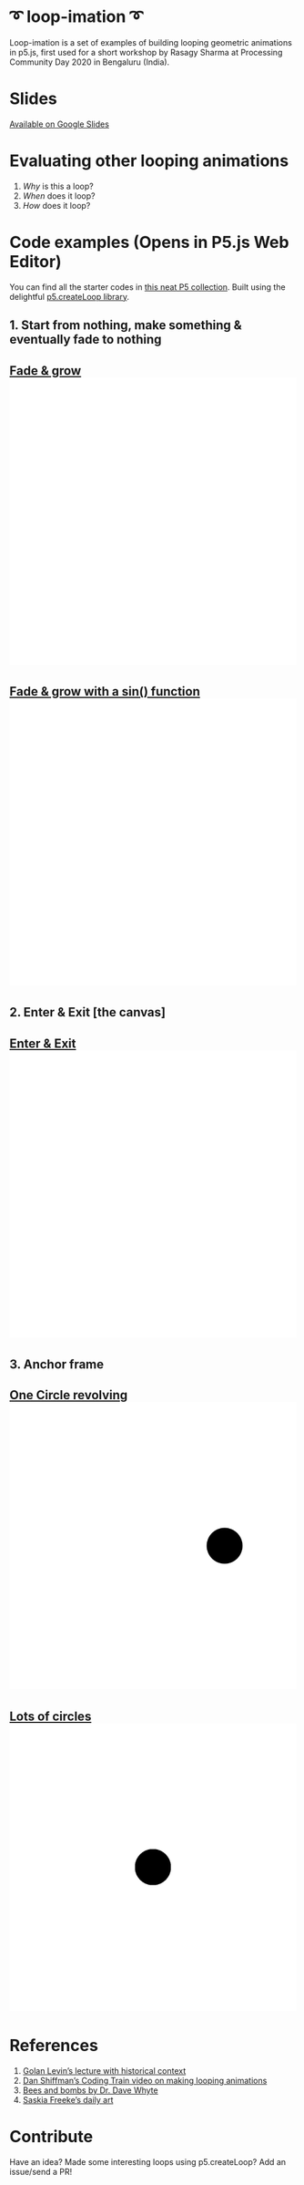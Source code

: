 # ➰ loop-imation ➰

Loop-imation is a set of examples of building looping geometric animations in p5.js, first used for a short workshop by Rasagy Sharma at Processing Community Day 2020 in Bengaluru (India).

# Slides
[Available on Google Slides](https://docs.google.com/presentation/d/e/2PACX-1vQJ2FKo1CLBtGffSHj2aE4EBIf03Ypnez-5IFmkS1d3HTPRUNG1xWNm89dZWwrwg8izVesFusXBuzhf/pub?start=false&loop=false&delayms=60000)

# Evaluating other looping animations
1. _Why_ is this a loop?
2. _When_ does it loop? 
3. _How_ does it loop? 

# Code examples (Opens in P5.js Web Editor)
You can find all the starter codes in [this neat P5 collection](https://editor.p5js.org/rasagy/collections/DRw2rbHnP).
Built using the delightful [p5.createLoop library](https://www.npmjs.com/package/p5.createloop).

## 1. Start from nothing, make something & eventually fade to nothing
[Fade & grow
![Circle growing & fading out](https://github.com/rasagy/loopimation/raw/master/GIFs/grow-linear.gif)](https://editor.p5js.org/rasagy/sketches/GuP-GQRo)
--
[Fade & grow with a sin() function
![Circle growing & shrinking](https://github.com/rasagy/loopimation/raw/master/GIFs/grow-sin.gif)](https://editor.p5js.org/rasagy/sketches/kTup9G63)
--
## 2. Enter & Exit [the canvas]
[Enter & Exit
![Enter & Exit with sin()](https://github.com/rasagy/loopimation/raw/master/GIFs/enter-exit.gif)](https://editor.p5js.org/rasagy/sketches/w4oJFLRJ)
--
## 3. Anchor frame
[One Circle revolving
![Circle revolving](https://github.com/rasagy/loopimation/raw/master/GIFs/revolve.gif)](https://editor.p5js.org/rasagy/sketches/WNB4e4mB)
--
[Lots of circles
![8 circles revolving](https://github.com/rasagy/loopimation/raw/master/GIFs/revolve-set.gif)](https://editor.p5js.org/rasagy/sketches/-dTQTaf0)
--

# References
1. [Golan Levin’s lecture with historical context](https://github.com/golanlevin/lectures/blob/master/lecture_loops/README.md)
2. [Dan Shiffman’s Coding Train video on making looping animations](https://youtu.be/nBKwCCtWlUg)
3. [Bees and bombs by Dr. Dave Whyte](https://beesandbombs.tumblr.com/)
4. [Saskia Freeke’s daily art](https://sasj.tumblr.com/)

# Contribute
Have an idea? Made some interesting loops using p5.createLoop? Add an issue/send a PR!
